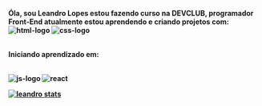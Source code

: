 <b>Óla, sou Leandro Lopes estou  fazendo curso na DEVCLUB, programador Front-End atualmente estou aprendendo e criando projetos com:<b> 
<br>
 <img src="https://img.shields.io/badge/HTML5-E34F26?style=for-the-badge&logo=html5&logoColor=white" alt="html-logo"/>
 <img src="https://img.shields.io/badge/CSS3-1572B6?style=for-the-badge&logo=css3&logoColor=white" alt="css-logo"/>
 <br>
 <br>
<b><p>Iniciando aprendizado em:</p><b>
<br>
<img src="https://img.shields.io/badge/JavaScript-323330?style=for-the-badge&logo=javascript&logoColor=F7DF1E" alt="js-logo"/>
<img src="https://img.shields.io/badge/React-20232A?style=for-the-badge&logo=react&logoColor=61DAFB" alt="react"/>
<br>

[![leandro stats](https://github-readme-stats.vercel.app/api?username=leandrolopes)](https://github.com/anuraghazra/github-readme-stats)


